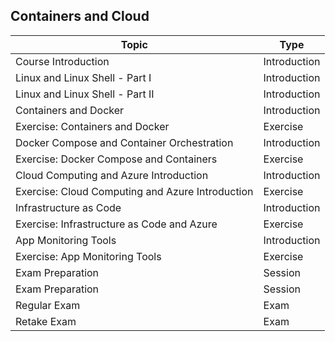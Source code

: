 ## Containers and Cloud

| Topic                                     | Type           |
|-------------------------------------------|----------------|
| Course Introduction                       | Introduction   |
| Linux and Linux Shell - Part I            | Introduction   |
| Linux and Linux Shell - Part II           | Introduction   |
| Containers and Docker                     | Introduction   |
| Exercise: Containers and Docker           | Exercise       |
| Docker Compose and Container Orchestration| Introduction   |
| Exercise: Docker Compose and Containers   | Exercise       |
| Cloud Computing and Azure Introduction    | Introduction   |
| Exercise: Cloud Computing and Azure Introduction | Exercise |
| Infrastructure as Code                    | Introduction   |
| Exercise: Infrastructure as Code and Azure| Exercise       |
| App Monitoring Tools                      | Introduction   |
| Exercise: App Monitoring Tools            | Exercise       |
| Exam Preparation                          | Session        |
| Exam Preparation                          | Session        |
| Regular Exam                              | Exam           |
| Retake Exam                               | Exam           |

